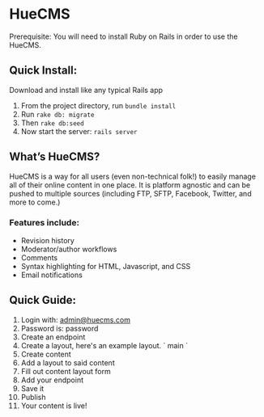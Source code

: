 # HueCMS
Prerequisite: You will need to install Ruby on Rails in order to use the HueCMS.

## Quick Install:
Download and install like any typical Rails app

1. From the project directory, run `bundle install`
2. Run `rake db: migrate`
3. Then `rake db:seed`
3. Now start the server: `rails server`

## What’s HueCMS?

HueCMS is a way for all users (even non-technical folk!) to easily manage all
of their online content in one place. It is platform agnostic and can be pushed
to multiple sources (including FTP, SFTP, Facebook, Twitter, and more to come.)

### Features include:
- Revision history
- Moderator/author workflows
-  Comments
- Syntax highlighting for HTML, Javascript, and CSS
- Email notifications

## Quick Guide:
1. Login with: admin@huecms.com
2. Password is: password
3. Create an endpoint
4. Create a layout, here's an example layout.
    `<html>
    <head>
      <title>Welcome</title>
    </head>
    <body>
      <content type="text">main</content>
    </body>
    </html>`
5. Create content
6. Add a layout to said content
7. Fill out content layout form
8. Add your endpoint
9. Save it
10. Publish
11. Your content is live!

